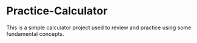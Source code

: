 # Practice-Calculator
This is a simple calculator project used to review and practice using some fundamental concepts.
